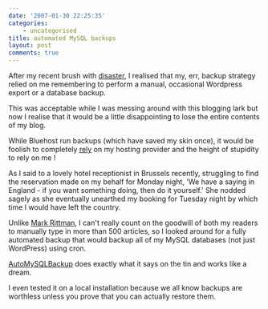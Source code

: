 ```yaml
---
date: '2007-01-30 22:25:35'
categories:
    - uncategorised
title: automated MySQL backups
layout: post
comments: true
---
```


After my recent brush with
[disaster](http://www.nbrightside.com/blog/2007/01/24/fun-with-disaster-recovery/),
I realised that my, err, backup strategy relied on me remembering to
perform a manual, occasional Wordpress export or a database backup.

This was acceptable while I was messing around with this blogging lark
but now I realise that it would be a little disappointing to lose the
entire contents of my blog.

While Bluehost run backups (which have saved my skin once), it would be
foolish to completely
[rely](http://www.tomrafteryit.net/blacknight-customer-service-gets-worse/)
on my hosting provider and the height of stupidity to rely on me !

As I said to a lovely hotel receptionist in Brussels recently,
struggling to find the reservation made on my behalf for Monday night,
'We have a saying in England - if you want something doing, then do it
yourself.' She nodded sagely as she eventually unearthed my booking for
Tuesday night by which time I would have left the country.

Unlike [Mark
Rittman](http://www.rittman.net/2006/11/15/wheres-everything-gone/), I
can't really count on the goodwill of both my readers to manually type
in more than 500 articles, so I looked around for a fully automated
backup that would backup all of my MySQL databases (not just WordPress)
using cron.

[AutoMySQLBackup](http://sourceforge.net/projects/automysqlbackup/) does
exactly what it says on the tin and works like a dream.

I even tested it on a local installation because we all know backups are
worthless unless you prove that you can actually restore them.
